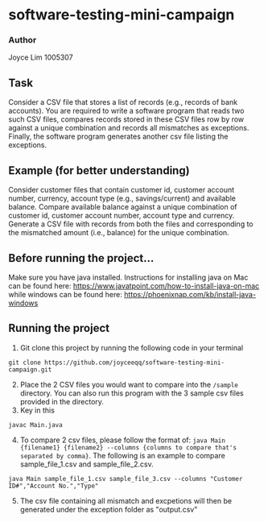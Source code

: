 # software-testing-mini-campaign
### Author
Joyce Lim 1005307
## Task
Consider a CSV file that stores a list of records (e.g., records of bank accounts). You are required to write a software program that reads two such CSV files, compares records stored in these CSV files row by row against a unique combination and records all mismatches as exceptions. Finally, the software program generates another csv file listing the exceptions.
## Example (for better understanding)
Consider customer files that contain customer id, customer account number, currency, account type (e.g., savings/current) and available balance. Compare available balance against a unique combination of customer id, customer account number, account type and currency. Generate a CSV file with records from both the files and corresponding to the mismatched amount (i.e., balance) for the unique combination.
## Before running the project...
Make sure you have java installed. Instructions for installing java on Mac can be found here: https://www.javatpoint.com/how-to-install-java-on-mac while windows can be found here: https://phoenixnap.com/kb/install-java-windows
## Running the project
1. Git clone this project by running the following code in your terminal
```
git clone https://github.com/joyceeqq/software-testing-mini-campaign.git
```
2. Place the 2 CSV files you would want to compare into the `/sample` directory. You can also run this program with the 3 sample csv files provided in the directory.
3. Key in this 
```
javac Main.java
```
4. To compare 2 csv files, please follow the format of: `java Main {filename1} {filename2} --columns {columns to compare that's separated by comma}`. The following is an example to compare sample_file_1.csv and sample_file_2.csv.
```
java Main sample_file_1.csv sample_file_3.csv --columns "Customer ID#","Account No.","Type"
```
5. The csv file containing all mismatch and excpetions will then be generated under the exception folder as "output.csv"